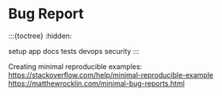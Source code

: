 # Bug Report
:::{toctree}
:hidden:

setup
app
docs
tests
devops
security
:::

Creating minimal reproducible examples:
https://stackoverflow.com/help/minimal-reproducible-example
https://matthewrocklin.com/minimal-bug-reports.html
